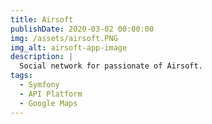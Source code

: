 ```yaml
---
title: Airsoft
publishDate: 2020-03-02 00:00:00
img: /assets/airsoft.PNG
img_alt: airsoft-app-image
description: |
  Social network for passionate of Airsoft.
tags:
  - Symfony
  - API Platform
  - Google Maps
---
```

